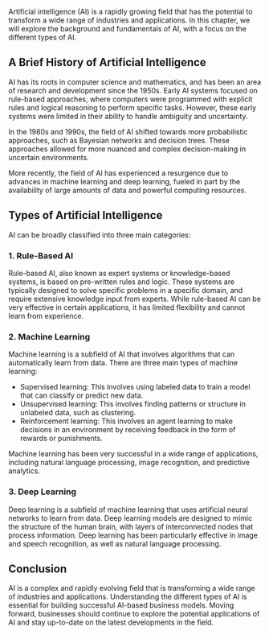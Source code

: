 
Artificial intelligence (AI) is a rapidly growing field that has the potential to transform a wide range of industries and applications. In this chapter, we will explore the background and fundamentals of AI, with a focus on the different types of AI.

A Brief History of Artificial Intelligence
------------------------------------------

AI has its roots in computer science and mathematics, and has been an area of research and development since the 1950s. Early AI systems focused on rule-based approaches, where computers were programmed with explicit rules and logical reasoning to perform specific tasks. However, these early systems were limited in their ability to handle ambiguity and uncertainty.

In the 1980s and 1990s, the field of AI shifted towards more probabilistic approaches, such as Bayesian networks and decision trees. These approaches allowed for more nuanced and complex decision-making in uncertain environments.

More recently, the field of AI has experienced a resurgence due to advances in machine learning and deep learning, fueled in part by the availability of large amounts of data and powerful computing resources.

Types of Artificial Intelligence
--------------------------------

AI can be broadly classified into three main categories:

### 1. Rule-Based AI

Rule-based AI, also known as expert systems or knowledge-based systems, is based on pre-written rules and logic. These systems are typically designed to solve specific problems in a specific domain, and require extensive knowledge input from experts. While rule-based AI can be very effective in certain applications, it has limited flexibility and cannot learn from experience.

### 2. Machine Learning

Machine learning is a subfield of AI that involves algorithms that can automatically learn from data. There are three main types of machine learning:

* Supervised learning: This involves using labeled data to train a model that can classify or predict new data.
* Unsupervised learning: This involves finding patterns or structure in unlabeled data, such as clustering.
* Reinforcement learning: This involves an agent learning to make decisions in an environment by receiving feedback in the form of rewards or punishments.

Machine learning has been very successful in a wide range of applications, including natural language processing, image recognition, and predictive analytics.

### 3. Deep Learning

Deep learning is a subfield of machine learning that uses artificial neural networks to learn from data. Deep learning models are designed to mimic the structure of the human brain, with layers of interconnected nodes that process information. Deep learning has been particularly effective in image and speech recognition, as well as natural language processing.

Conclusion
----------

AI is a complex and rapidly evolving field that is transforming a wide range of industries and applications. Understanding the different types of AI is essential for building successful AI-based business models. Moving forward, businesses should continue to explore the potential applications of AI and stay up-to-date on the latest developments in the field.
